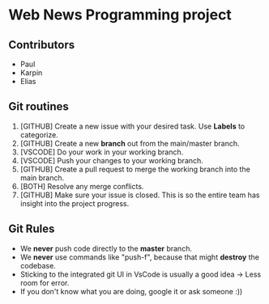 # Web News Programming project 

## Contributors
- Paul 
- Karpin
- Elias

## Git routines

1. [GITHUB] Create a new issue with your desired task. Use **Labels** to categorize. 
2. [GITHUB] Create a new **branch** out from the main/master branch. 
3. [VSCODE] Do your work in your working branch. 
4. [VSCODE] Push your changes to your working branch. 
5. [GITHUB] Create a pull request to merge the working branch into the main branch. 
6. [BOTH] Resolve any merge conflicts. 
7. [GITHUB] Make sure your issue is closed. This is so the entire team has insight into the project progress. 


## Git Rules 
* We **never** push code directly to the **master** branch. 
* We **never** use commands like "push-f", because that might **destroy** the codebase. 
* Sticking to the integrated git UI in VsCode is usually a good idea -> Less room for error. 
* If you don't know what you are doing, google it or ask someone :)) 

